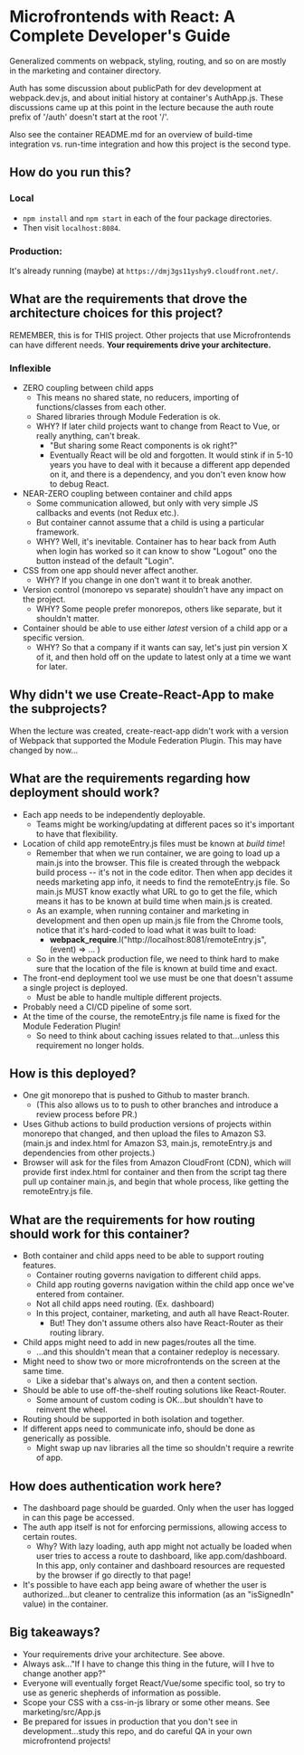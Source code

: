# Microfrontends with React: A Complete Developer's Guide

Generalized comments on webpack, styling, routing, and so on are mostly in the marketing and
container directory.

Auth has some discussion about publicPath for dev development at webpack.dev.js, and about initial
history at container's AuthApp.js. These discussions came up at this point in the lecture because
the auth route prefix of '/auth' doesn't start at the root '/'.

Also see the container README.md for an overview of build-time integration vs. run-time integration
and how this project is the second type.

## How do you run this?

### Local
- `npm install` and `npm start` in each of the four package directories.
- Then visit `localhost:8084`.

### Production:

It's already running (maybe) at `https://dmj3gs11yshy9.cloudfront.net/`.

## What are the requirements that drove the architecture choices for this project?

REMEMBER, this is for THIS project. Other projects that use Microfrontends can have different needs.
**Your requirements drive your architecture.**

### Inflexible

* ZERO coupling between child apps
  * This means no shared state, no reducers, importing of functions/classes from each other.
  * Shared libraries through Module Federation is ok.
  * WHY? If later child projects want to change from React to Vue, or really anything, can't break.
    * "But sharing some React components is ok right?"
    * Eventually React will be old and forgotten. It would stink if in 5-10 years you have to deal
      with it because a different app depended on it, and there is a dependency, and you don't even
      know how to debug React.
* NEAR-ZERO coupling between container and child apps
  * Some communication allowed, but only with very simple JS callbacks and events (not Redux etc.).
  * But container cannot assume that a child is using a particular framework.
  * WHY? Well, it's inevitable. Container has to hear back from Auth when login has worked so it can
    know to show "Logout" ono the button instead of the default "Login".
* CSS from one app should never affect another.
  * WHY? If you change in one don't want it to break another.
* Version control (monorepo vs separate) shouldn't have any impact on the project.
  * WHY? Some people prefer monorepos, others like separate, but it shouldn't matter.
* Container should be able to use either *latest* version of a child app or a specific version.
  * WHY? So that a company if it wants can say, let's just pin version X of it, and then hold off on
    the update to latest only at a time we want for later.

## Why didn't we use Create-React-App to make the subprojects?

When the lecture was created, create-react-app didn't work with a version of Webpack that supported
the Module Federation Plugin. This may have changed by now...

## What are the requirements regarding how deployment should work?

* Each app needs to be independently deployable.
  * Teams might be working/updating at different paces so it's important to have that flexibility.
* Location of child app remoteEntry.js files must be known at *build time*!
  * Remember that when we run container, we are going to load up a main.js into the browser. This
    file is created through the webpack build process -- it's not in the code editor. Then when app
    decides it needs marketing app info, it needs to find the remoteEntry.js file. So main.js MUST
    know exactly what URL to go to get the file, which means it has to be known at build time when
    main.js is created.
  * As an example, when running container and marketing in development and then open up main.js file
    from the Chrome tools, notice that it's hard-coded to load what it was built to load:
    * __webpack_require__.l("http://localhost:8081/remoteEntry.js", (event) => ... )
  * So in the webpack production file, we need to think hard to make sure that the location of the
    file is known at build time and exact.
* The front-end deployment tool we use must be one that doesn't assume a single project is deployed.
  * Must be able to handle multiple different projects.
* Probably need a CI/CD pipeline of some sort.
* At the time of the course, the remoteEntry.js file name is fixed for the Module Federation Plugin!
  * So need to think about caching issues related to that...unless this requirement no longer holds.

## How is this deployed?

* One git monorepo that is pushed to Github to master branch.
  * (This also allows us to to push to other branches and introduce a review process before PR.)
* Uses Github actions to build production versions of projects within monorepo that changed, and
  then upload the files to Amazon S3. (main.js and index.html for Amazon S3, main.js, remoteEntry.js
  and dependencies from other projects.)
* Browser will ask for the files from Amazon CloudFront (CDN), which will provide first index.html
  for container and then from the script tag there pull up container main.js, and begin that whole
  process, like getting the remoteEntry.js file.

## What are the requirements for how routing should work for this container?

* Both container and child apps need to be able to support routing features.
  * Container routing governs navigation to different child apps.
  * Child app routing governs navigation within the child app once we've entered from container.
  * Not all child apps need routing. (Ex. dashboard)
  * In this project, container, marketing, and auth all have React-Router.
    *  But! They don't assume others also have React-Router as their routing library.
* Child apps might need to add in new pages/routes all the time.
  * ...and this shouldn't mean that a container redeploy is necessary.
* Might need to show two or more microfrontends on the screen at the same time.
  * Like a sidebar that's always on, and then a content section.
* Should be able to use off-the-shelf routing solutions like React-Router.
  * Some amount of custom coding is OK...but shouldn't have to reinvent the wheel.
* Routing should be supported in both isolation and together.
* If different apps need to communicate info, should be done as generically as possible.
  * Might swap up nav libraries all the time so shouldn't require a rewrite of app.

## How does authentication work here?

* The dashboard page should be guarded. Only when the user has logged in can this page be accessed.
* The auth app itself is not for enforcing permissions, allowing access to certain routes.
  * Why? With lazy loading, auth app might not actually be loaded when user tries to access a route
    to dashboard, like app.com/dashboard. In this app, only container and dashboard resources are
    requested by the browser if go directly to that page!
* It's possible to have each app being aware of whether the user is authorized...but cleaner to
  centralize this information (as an "isSignedIn" value) in the container.

## Big takeaways?

* Your requirements drive your architecture. See above.
* Always ask..."If I have to change this thing in the future, will I hve to change another app?"
* Everyone will eventually forget React/Vue/some specific tool, so try to use as generic shepherds
  of information as possible.
* Scope your CSS with a css-in-js library or some other means. See marketing/src/App.js
* Be prepared for issues in production that you don't see in development...study this repo, and do
  careful QA in your own microfrontend projects!
